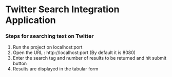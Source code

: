 # Twitter Search Integration Application

### Steps for searching text on Twitter

1. Run the project on localhost:port
2. Open the URL : http://localhost:port (By default it is 8080)
3. Enter the search tag and number of results to be returned and hit submit button
4. Results are displayed in the tabular form

 